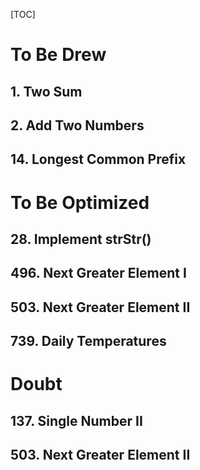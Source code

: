 [TOC]

# To Be Drew

## 1. Two Sum

## 2. Add Two Numbers

## 14. Longest Common Prefix



# To Be Optimized

## 28. Implement strStr()

## 496. Next Greater Element I

## 503. Next Greater Element II

## 739. Daily Temperatures



# Doubt

## 137. Single Number II

## 503. Next Greater Element II